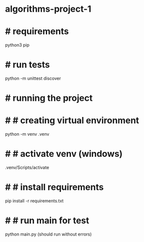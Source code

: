 # algorithms-project-1

# # requirements

python3
pip

# # run tests

python -m unittest discover

# # running the project

# # # creating virtual environment

python -m venv .venv

# # # activate venv (windows)

.venv/Scripts/activate

# # # install requirements

pip install -r requirements.txt

# # # run main for test

python main.py
(should run without errors)
